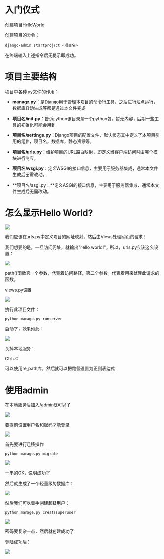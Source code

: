 # 入门仪式

创建项目HelloWorld

创建项目的命令：

```shell
django-admin startproject <项目名>
```

在终端输入上述指令后无提示即成功。

# 项目主要结构

项目中各种.py文件的作用：

* **manage.py**：是Django用于管理本项目的命令行工具，之后进行站点运行，数据库自动生成等都是通过本文件完成

* **项目名/init.py**：告诉python该目录是一个python包，暂无内容，后期一些工具的初始化可能会用到

* **项目名/settings.py**：Django项目的配置文件，默认状态其中定义了本项目引用的组件，项目名，数据库，静态资源等。

* **项目名/urls.py**：维护项目的URL路由映射，即定义当客户端访问时由哪个模块进行响应。

* **项目名/wsgi.py**：定义WSGI的接口信息，主要用于服务器集成，通常本文件生成后无需改动。

* **项目名/asgi.py：**定义ASGI的接口信息，主要用于服务器集成，通常本文件生成后无需改动。

# 怎么显示Hello World?

![](D:\大学学习资料\2019最新Django全套教程【千锋Python】\DjangoPractice\再敲一行代码\02入门仪式HelloWorld\笔记\1.PNG)

我们应该在urls.py中定义项目的网址映射，然后由Views处理网页的请求！

我们想要的是，一旦访问网址，就输出"hello world!"，所以，urls.py应该这么设置：

![](D:\大学学习资料\2019最新Django全套教程【千锋Python】\DjangoPractice\再敲一行代码\02入门仪式HelloWorld\笔记\2.PNG)

path()函数第一个参数，代表着访问路径，第二个参数，代表着用来处理此请求的函数。

views.py设置

![](D:\大学学习资料\2019最新Django全套教程【千锋Python】\DjangoPractice\再敲一行代码\02入门仪式HelloWorld\笔记\3.PNG)

执行此项目文件：

```python
python manage.py runserver
```

启动了，效果如此：

![](D:\大学学习资料\2019最新Django全套教程【千锋Python】\DjangoPractice\再敲一行代码\02入门仪式HelloWorld\笔记\4.PNG)

关掉本地服务：

Ctrl+C

可以使用re_path库，然后就可以把路径设置为正则表达式

# 使用admin

在本地服务后加入/admin就可以了

![](D:\大学学习资料\2019最新Django全套教程【千锋Python】\DjangoPractice\再敲一行代码\02入门仪式HelloWorld\笔记\5.PNG)

要提前设置用户名和密码才能登录

![](D:\大学学习资料\2019最新Django全套教程【千锋Python】\DjangoPractice\再敲一行代码\02入门仪式HelloWorld\笔记\6.PNG)

首先要进行迁移操作

```python
python manage.py migrate
```

![](D:\大学学习资料\2019最新Django全套教程【千锋Python】\DjangoPractice\再敲一行代码\02入门仪式HelloWorld\笔记\7.PNG)

一串的OK，说明成功了

然后就生成了一个轻量级的数据库：

![](D:\大学学习资料\2019最新Django全套教程【千锋Python】\DjangoPractice\再敲一行代码\02入门仪式HelloWorld\笔记\8.PNG)

然后我们可以着手创建超级用户：

```python
python manage.py createsuperuser
```

![](D:\大学学习资料\2019最新Django全套教程【千锋Python】\DjangoPractice\再敲一行代码\02入门仪式HelloWorld\笔记\9.PNG)

密码要复杂一点，然后就创建成功了

登陆成功后：

![](D:\大学学习资料\2019最新Django全套教程【千锋Python】\DjangoPractice\再敲一行代码\02入门仪式HelloWorld\笔记\10.PNG)

